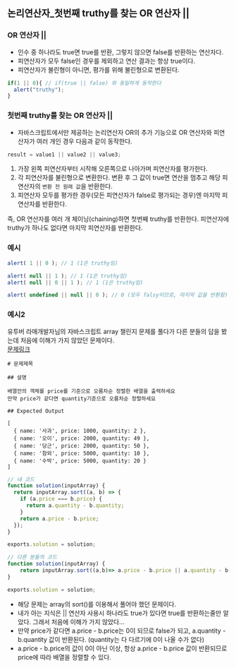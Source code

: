 ## 논리연산자_첫번째 truthy를 찾는 OR 연산자 ||

### OR 연산자 ||
- 인수 중 하나라도 true면 true를 반환, 그렇지 않으면 false를 반환하는 연산자다.
- 피연산자가 모두 false인 경우를 제외하고 연산 결과는 항상 true이다.
- 피연산자가 불린형이 아니면, 평가를 위해 불린형으로 변환된다.
```js
if(1 || 0){ // if(true || false) 와 동일하게 동작한다
  alert("truthy");
}
```

### 첫번째 truthy를 찾는 OR 연산자 ||
- 자바스크립트에서만 제공하는 논리연산자 OR의 추가 기능으로 OR 연산자와 피연산자가 여러 개인 경우 다음과 같이 동작한다.
```js
result = value1 || value2 || value3;
```
1. 가장 왼쪽 피연산자부터 시작해 오른쪽으로 나아가며 피연산자를 평가한다.
2. 각 피연산자를 불린형으로 변환한다. 변환 후 그 값이 true면 연산을 멈추고 해당 피연산자의 `변환 전 원래 값`을 반환한다.
3. 피연산자 모두를 평가한 경우(모든 피연산자가 false로 평가되는 경우)엔 마지막 피연산자를 반환한다.

즉, OR 연산자를 여러 개 체이닝(chaining)하면 첫번째 truthy를 반환한다. 피연산자에 truthy가 하나도 없다면 마지막 피연산자를 반환한다.

### 예시
```js
alert( 1 || 0 ); // 1 (1은 truthy임)

alert( null || 1 ); // 1 (1은 truthy임)
alert( null || 0 || 1 ); // 1 (1은 truthy임)

alert( undefined || null || 0 ); // 0 (모두 falsy이므로, 마지막 값을 반환함)
```

### 예시2
유투버 라매개발자님의 자바스크립트 array 챌린지 문제를 풀다가 다른 분들의 답을 봤는데 처음에 이해가 가지 않았던 문제이다.  
[문제링크](https://github.com/pkiop/JS-Array-Challenge/tree/master/Problems/sortByPriceAndQuantity)
```
# 문제제목

## 설명

배열안의 객체를 price를 기준으로 오름차순 정렬한 배열을 출력하세요
만약 price가 같다면 quantity기준으로 오름차순 정렬하세요

## Expected Output 

[
  { name: '사과', price: 1000, quantity: 2 },
  { name: '오이', price: 2000, quantity: 49 },
  { name: '당근', price: 2000, quantity: 50 },
  { name: '참외', price: 5000, quantity: 10 },
  { name: '수박', price: 5000, quantity: 20 }
]
```
```js
// 내 코드
function solution(inputArray) {
  return inputArray.sort((a, b) => {
    if (a.price === b.price) {
      return a.quantity - b.quantity;
    }
    return a.price - b.price;
  });
}

exports.solution = solution;

// 다른 분들의 코드
function solution(inputArray) {
    return inputArray.sort((a,b)=> a.price - b.price || a.quantity - b.quantity);
}

exports.solution = solution;
```
- 해당 문제는 array의 sort()를 이용해서 풀어야 했던 문제이다.
- 내가 아는 지식은 || 연산자 사용시 하나라도 true가 있다면 true를 반환하는줄만 알았다. 그래서 처음에 이해가 가지 않았다...
- 만약 price가 같다면 a.price - b.price는 0이 되므로 false가 되고, a.quantity - b.quantity 값이 반환된다. (quantity는 다 다르기에 0이 나올 수가 없다)
- a.price - b.price의 값이 0이 아닌 이상, 항상 a.price - b.price 값이 반환되므로 price에 따라 배열을 정렬할 수 있다.

